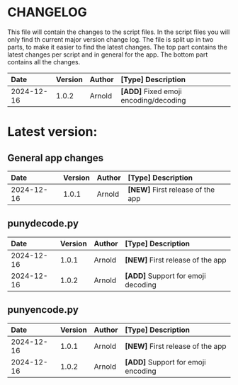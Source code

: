 # CHANGELOG
This file will contain the changes to the script files. In the script files you will only find th current major version change log. The file is split up in two parts, to make it easier to find the latest changes. The top part contains the latest changes per script and in general for the app. The bottom part contains all the changes.

| Date       | Version | Author  | **[Type]** Description                                                                |
|:-----------|:--------|:--------|:--------------------------------------------------------------------------------------|
| 2024-12-16 | 1.0.2   | Arnold  | **[ADD]** Fixed emoji encoding/decoding

# Latest version:
## General app changes
| Date       | Version | Author  | **[Type]** Description                                                                |
|:-----------|:--------|:--------|:--------------------------------------------------------------------------------------|
| 2024-12-16 | 1.0.1   | Arnold  | **[NEW]** First release of the app

## punydecode.py
| Date       | Version | Author  | **[Type]** Description                                                                |
|:-----------|:--------|:--------|:--------------------------------------------------------------------------------------|
| 2024-12-16 | 1.0.1   | Arnold  | **[NEW]** First release of the app
| 2024-12-16 | 1.0.2   | Arnold  | **[ADD]** Support for emoji decoding

## punyencode.py
| Date       | Version | Author  | **[Type]** Description                                                                |
|:-----------|:--------|:--------|:--------------------------------------------------------------------------------------|
| 2024-12-16 | 1.0.1   | Arnold  | **[NEW]** First release of the app
| 2024-12-16 | 1.0.2   | Arnold  | **[ADD]** Support for emoji encoding